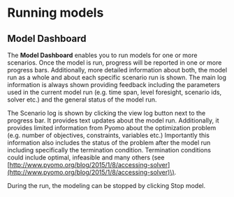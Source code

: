# Running models

## Model Dashboard

The **Model Dashboard** enables you to run models for one or more scenarios. Once the model is run, progress will be reported in one or more progress bars. Additionally, more detailed information about both, the model run as a whole and about each specific scenario run is shown. The main log information is always shown providing feedback including the parameters used in the current model run \(e.g. time span, level foresight, scenario ids, solver etc.\) and the general status of the model run.

The Scenario log is shown by clicking the view log button next to the progress bar. It provides text updates about the model run. Additionally, it provides limited information from Pyomo about the optimization problem \(e.g. number of objectives, constraints, variables etc.\) Importantly this information also includes the status of the problem after the model run including specifically the termination condition. Termination conditions could include optimal, infeasible and many others \(see [http://www.pyomo.org/blog/2015/1/8/accessing-solver](http://www.pyomo.org/blog/2015/1/8/accessing-solver)\).

During the run, the modeling can be stopped by clicking Stop model.

